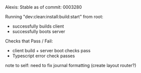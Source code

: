 Alexis:
Stable as of commit: 0003280

Running "dev:clean:install:build:start" from root:
- successfully builds client
- successfully boots server

Checks that Pass / Fail:
- client build + server boot checks pass
- Typescript error check passes

note to self: need to fix journal formatting (create layout router?)